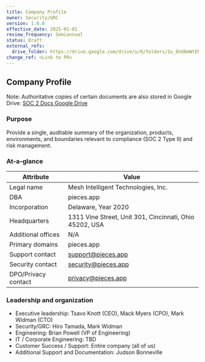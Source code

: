 ```yaml
---
title: Company Profile
owner: Security/GRC
version: 1.0.0
effective_date: 2025-01-01
review_frequency: Semiannual
status: Draft
external_refs:
  drive_folder: https://drive.google.com/drive/u/0/folders/1u_0nO8mWtENKJq7sZ5tlTD5cDNz65f89
change_ref: <Link to PR>
---
```


## Company Profile

Note: Authoritative copies of certain documents are also stored in Google Drive: [SOC 2 Docs Google Drive](https://drive.google.com/drive/u/0/folders/1u_0nO8mWtENKJq7sZ5tlTD5cDNz65f89)

### Purpose
Provide a single, auditable summary of the organization, products, environments, and boundaries relevant to compliance (SOC 2 Type II) and risk management.

### At-a-glance
| Attribute | Value |
| --- | --- |
| Legal name | Mesh Intelligent Technologies, Inc. |
| DBA | pieces.app |
| Incorporation | Delaware, Year 2020 |
| Headquarters | 1311 Vine Street, Unit 301, Cincinnati, Ohio 45202, USA |
| Additional offices | N/A |
| Primary domains | pieces.app |
| Support contact | support@pieces.app |
| Security contact | security@pieces.app |
| DPO/Privacy contact | privacy@pieces.app |

### Leadership and organization
- Executive leadership: Tsavo Knott (CEO), Mack Myers (CPO), Mark Widman (CTO)
- Security/GRC: Hiro Tamada, Mark Widman
- Engineering: Brian Powell (VP of Engineering)
- IT / Corporate Engineering: TBD
- Customer Success / Support: Entire company (all of us)
- Additional Support and Documentation: Judson Bonneville
